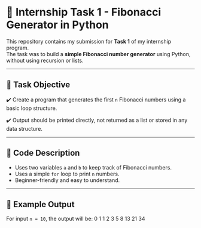 # 🧮 Internship Task 1 - Fibonacci Generator in Python

This repository contains my submission for **Task 1** of my internship program.  
The task was to build a **simple Fibonacci number generator** using Python, without using recursion or lists.

---

## 🚀 Task Objective

✔️ Create a program that generates the first `n` Fibonacci numbers using a basic loop structure.

✔️ Output should be printed directly, not returned as a list or stored in any data structure.

---

## 📄 Code Description

- Uses two variables `a` and `b` to keep track of Fibonacci numbers.
- Uses a simple `for` loop to print `n` numbers.
- Beginner-friendly and easy to understand.
---

## 📌 Example Output

For input `n = 10`, the output will be:
0
1
1
2
3
5
8
13
21
34



